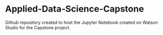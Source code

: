 # Applied-Data-Science-Capstone
Github repository created to host the Jupyter Notebook created on Watson Studio for the Capstone project.
